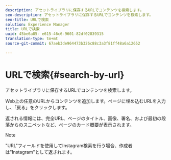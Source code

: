 ```yaml
---
description: アセットライブラリに保存するURLでコンテンツを検索します。
seo-description: アセットライブラリに保存するURLでコンテンツを検索します。
seo-title: URLで検索
solution: Experience Manager
title: URLで検索
uuid: 45be6a85- e615-46c6-9601-82df02839315
translation-type: tm+mt
source-git-commit: 67aeb3de964473b326c88c3a3f81ff48a6a12652

---
```



# URLで検索{#search-by-url}

アセットライブラリに保存するURLでコンテンツを検索します。

Web上の任意のURLからコンテンツを追加します。ページに埋め込むURLを入力し、「戻る」をクリックします。

返される情報には、完全URL、ページのタイトル、画像、署名、および最初の段落からのスニペットなど、ページのカード概要が表示されます。

>[!NOTE]
>
>"URL"フィールドを使用してInstagram検索を行う場合、作成者は"Instagram"として返されます。

